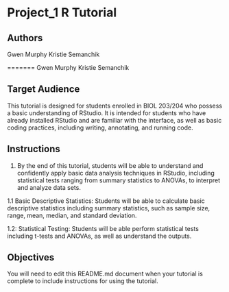 # Project_1 R Tutorial

## Authors

Gwen Murphy
Kristie Semanchik


=======
Gwen Murphy
Kristie Semanchik

## Target Audience

This tutorial is designed for students enrolled in BIOL 203/204 who possess a basic understanding of RStudio. It is intended for students who have already installed RStudio and are familiar with the interface, as well as basic coding practices, including writing, annotating, and running code. 

## Instructions

1. By the end of this tutorial, students will be able to understand and confidently apply basic data analysis techniques in RStudio, including statistical tests ranging from summary statistics to ANOVAs, to interpret and analyze data sets.

1.1 Basic Descriptive Statistics: 
Students will be able to calculate basic descriptive statistics including summary statistics, such as sample size, range, mean, median, and standard deviation. 

1.2: Statistical Testing:
Students will be able perform statistical tests including t-tests and ANOVAs, as well as understand the outputs.  



## Objectives



You will need to edit this README.md document when your tutorial is complete to include instructions for using the tutorial.